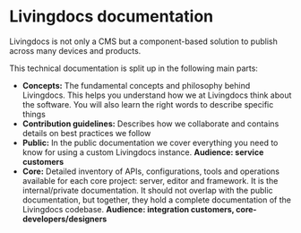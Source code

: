 # Livingdocs documentation

Livingdocs is not only a CMS but a component-based solution to publish across many devices and products.

This technical documentation is split up in the following main parts:
* **Concepts:** The fundamental concepts and philosophy behind Livingdocs. This helps you understand how we at Livingdocs think about the software. You will also learn the right words to describe specific things
* **Contribution guidelines:** Describes how we collaborate and contains details on best practices we follow
* **Public:** In the public documentation we cover everything you need to know for using a custom Livingdocs instance. **Audience: service customers**
* **Core:** Detailed inventory of APIs, configurations, tools and operations available for each core project: server, editor and framework. It is the internal/private documentation. It should not overlap with the public documentation, but together, they hold a complete documentation of the Livingdocs codebase. **Audience: integration customers, core-developers/designers**
